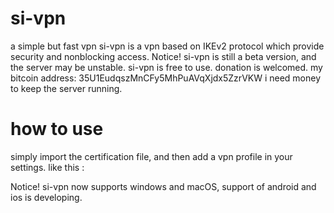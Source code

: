 # si-vpn
a simple but fast vpn
si-vpn is a vpn based on IKEv2 protocol which provide security and nonblocking access.
Notice! si-vpn is still a beta version, and the server may be unstable.
si-vpn is free to use. donation is welcomed.
my bitcoin address: 35U1EudqszMnCFy5MhPuAVqXjdx5ZzrVKW
i need money to keep the server running.

# how to use
simply import the certification file, and then add a vpn profile in your settings.
like this :


Notice! si-vpn now supports windows and macOS, support of android and ios is developing.
